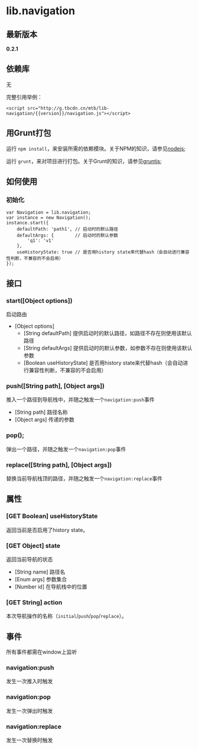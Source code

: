 # lib.navigation

## 最新版本

**0.2.1**

## 依赖库

无

完整引用举例：

    
    <script src="http://g.tbcdn.cn/mtb/lib-navigation/{{version}}/navigation.js"></script>

## 用Grunt打包

运行 `npm install`，来安装所需的依赖模块。关于NPM的知识，请参见[nodejs](http://nodejs.org/);

运行 `grunt`，来对项目进行打包。关于Grunt的知识，请参见[gruntjs](http://gruntjs.com/);

## 如何使用

### 初始化

    var Navigation = lib.navigation;
    var instance = new Navigation();
    instance.start({
        defaultPath: 'path1', // 启动时的默认路径
        defaultArgs: {        // 启动时的默认参数
            'q1': 'v1'
        },
        useHistoryState: true // 是否用history state来代替hash（会自动进行兼容性判断，不兼容的不会启用）
    });
    

## 接口

### start([Object options])

启动路由

- [Object options]
    - [String defaultPath] 提供启动时的默认路径，如路径不存在则使用该默认路径
    - [String defaultArgs] 提供启动时的默认参数，如参数不存在则使用该默认参数
    - [Boolean useHistoryState] 是否用history state来代替hash（会自动进行兼容性判断，不兼容的不会启用）

### push([String path], [Object args])

推入一个路径到导航栈中，并随之触发一个`navigation:push`事件

- [String path] 路径名称
- [Object args] 传递的参数

### pop();

弹出一个路径，并随之触发一个`navigation:pop`事件

### replace([String path], [Object args])

替换当前导航栈顶的路径，并随之触发一个`navigation:replace`事件

## 属性

### [GET Boolean] useHistoryState

返回当前是否启用了history state。

### [GET Object] state

返回当前导航的状态

- [String name] 路径名
- [Enum args] 参数集合
- [Number id] 在导航栈中的位置

### [GET String] action

本次导航操作的名称（`initial`/`push`/`pop`/`replace`）。

## 事件

所有事件都需在window上监听

### navigation:push

发生一次推入时触发

### navigation:pop

发生一次弹出时触发

### navigation:replace

发生一次替换时触发
